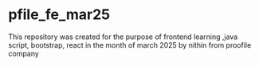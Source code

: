 # pfile_fe_mar25
This repository was created for the purpose of frontend learning ,java script, bootstrap, react in the month of march 2025 by nithin from proofile company
